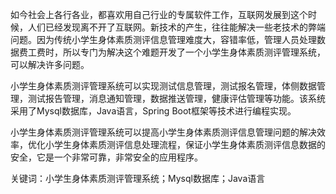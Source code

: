 
如今社会上各行各业，都喜欢用自己行业的专属软件工作，互联网发展到这个时候，人们已经发现离不开了互联网。新技术的产生，往往能解决一些老技术的弊端问题。因为传统小学生身体素质测评信息管理难度大，容错率低，管理人员处理数据费工费时，所以专门为解决这个难题开发了一个小学生身体素质测评管理系统，可以解决许多问题。

小学生身体素质测评管理系统可以实现测试信息管理，测试报名管理，体侧数据管理，测试报告管理，消息通知管理，数据推送管理，健康评估管理等功能。该系统采用了Mysql数据库，Java语言，Spring Boot框架等技术进行编程实现。

小学生身体素质测评管理系统可以提高小学生身体素质测评信息管理问题的解决效率，优化小学生身体素质测评信息处理流程，保证小学生身体素质测评信息数据的安全，它是一个非常可靠，非常安全的应用程序。

关键词：小学生身体素质测评管理系统；Mysql数据库；Java语言
